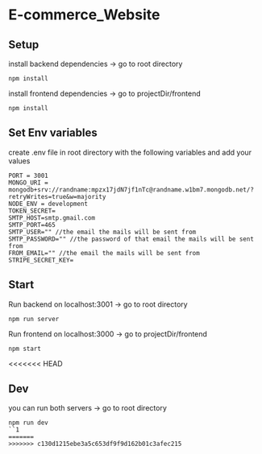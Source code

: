 # E-commerce_Website

## Setup

install backend dependencies -> go to root directory

```
npm install

```

install frontend dependencies -> go to projectDir/frontend

```
npm install

```

## Set Env variables

create .env file in root directory with the following variables and add your values

```
PORT = 3001
MONGO_URI = mongodb+srv://randname:mpzx17jdN7jf1nTc@randname.w1bm7.mongodb.net/?retryWrites=true&w=majority
NODE_ENV = development
TOKEN_SECRET=
SMTP_HOST=smtp.gmail.com
SMTP_PORT=465
SMTP_USER="" //the email the mails will be sent from
SMTP_PASSWORD="" //the password of that email the mails will be sent from
FROM_EMAIL="" //the email the mails will be sent from
STRIPE_SECRET_KEY=
```

## Start

Run backend on localhost:3001 -> go to root directory

```
npm run server

```

Run frontend on localhost:3000 -> go to projectDir/frontend

```
npm start

```
<<<<<<< HEAD
## Dev

you can run both servers -> go to root directory

```
npm run dev
``1
=======
>>>>>>> c130d1215ebe3a5c653df9f9d162b01c3afec215
